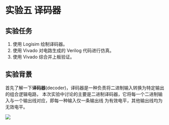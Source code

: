 # 实验五 译码器

## 实验任务

1. 使用 Logisim 绘制译码器。
2. 使用 Vivado 对电路生成的 Verilog 代码进行仿真。
3. 使用 Vivado 综合并上板验证。

## 实验背景

首先了解一下**译码器**(decoder)，译码器是一种负责将二进制输入转换为特定输出的组合逻辑电路，
本次实验中讨论的主要是二进制译码器，它将每一个二进制输入与一个输出线对应，即每一种输入仅一条输出线
为有效电平，其他输出线均为无效电平。

<img src="../pic/decoder_n.png">
